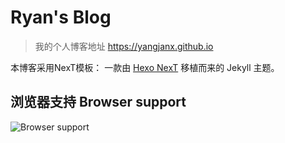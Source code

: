 # Ryan's Blog

> 我的个人博客地址 <a href="https://yangjanx.github.io" target="_blank">https://yangjanx.github.io</a>

本博客采用NexT模板： 一款由 [Hexo NexT](https://github.com/iissnan/hexo-theme-next) 移植而来的 Jekyll 主题。


## 浏览器支持 Browser support

![Browser support](http://iissnan.com/nexus/next/browser-support.png)
